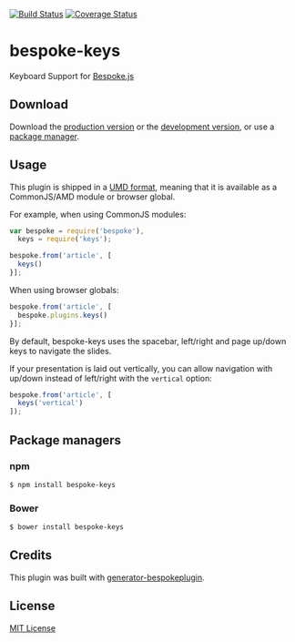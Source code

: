 [![Build Status](https://secure.travis-ci.org/markdalgleish/bespoke-keys.png?branch=master)](https://travis-ci.org/markdalgleish/bespoke-keys) [![Coverage Status](https://coveralls.io/repos/markdalgleish/bespoke-keys/badge.png)](https://coveralls.io/r/markdalgleish/bespoke-keys)

# bespoke-keys

Keyboard Support for [Bespoke.js](http://markdalgleish.com/projects/bespoke.js)

## Download

Download the [production version][min] or the [development version][max], or use a [package manager](#package-managers).

[min]: https://raw.github.com/markdalgleish/bespoke-keys/master/dist/bespoke-keys.min.js
[max]: https://raw.github.com/markdalgleish/bespoke-keys/master/dist/bespoke-keys.js

## Usage

This plugin is shipped in a [UMD format](https://github.com/umdjs/umd), meaning that it is available as a CommonJS/AMD module or browser global.

For example, when using CommonJS modules:

```js
var bespoke = require('bespoke'),
  keys = require('keys');

bespoke.from('article', [
  keys()
}];
```

When using browser globals:

```js
bespoke.from('article', [
  bespoke.plugins.keys()
}];
```

By default, bespoke-keys uses the spacebar, left/right and page up/down keys to navigate the slides.

If your presentation is laid out vertically, you can allow navigation with up/down instead of left/right with the `vertical` option:

```js
bespoke.from('article', [
  keys('vertical')
]);
```

## Package managers

### npm

```bash
$ npm install bespoke-keys
```

### Bower

```bash
$ bower install bespoke-keys
```

## Credits

This plugin was built with [generator-bespokeplugin](https://github.com/markdalgleish/generator-bespokeplugin).

## License

[MIT License](http://en.wikipedia.org/wiki/MIT_License)
